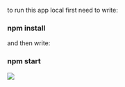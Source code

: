 
to run this app local first need to write:
### npm install

and then write:
### npm start


![](https://vistr.dev/badge?repo=Jimgeo98.React-Movie-info)
